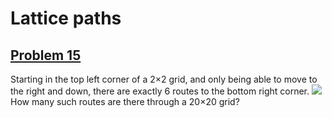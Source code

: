 # Lattice paths
## [Problem 15](https://projecteuler.net/problem=15)
Starting in the top left corner of a 2×2 grid, and only being able to move to the right and down, there are exactly 6 routes to the bottom right corner.
![](https://projecteuler.net/project/images/p015.gif)
How many such routes are there through a 20×20 grid?
